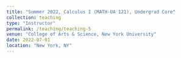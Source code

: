 ```yaml
---
title: "Summer 2022, Calculus I (MATH-UA 121), Undergrad Core"
collection: teaching
type: "Instructor"
permalink: /teaching/teaching-5
venue: "College of Arts & Science, New York University"
date: 2022-07-01
location: "New York, NY"
---
```

